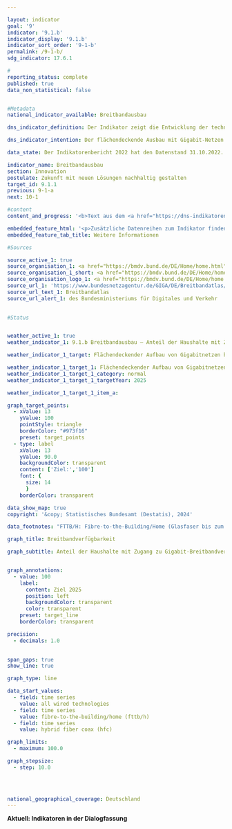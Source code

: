 ```yaml
---

layout: indicator        
goal: '9'        
indicator: '9.1.b'        
indicator_display: '9.1.b'        
indicator_sort_order: '9-1-b'        
permalink: /9-1-b/        
sdg_indicator: 17.6.1        

#
reporting_status: complete        
published: true        
data_non_statistical: false        


#Metadata        
national_indicator_available: Breitbandausbau        

dns_indicator_definition: Der Indikator zeigt die Entwicklung der technisch verlegten Breitbandverfügbarkeit bei den Haushalten in Deutschland für Gigabit-Anschlüsse (≥ 1&nbsp;000&nbsp;<abbr title="Megabit pro Sekunde" tabindex="0">Mbit/s</abbr>) über reine Glasfasernetze (<abbr title="Fibre-to-the-Building/Fibre-to-the-Home (Glasfaser bis zum Gebäude/Glasfaser bis in die Wohnung)" tabindex="0">FTTB/H</abbr>), Kabelfernsehen (<abbr title="Cable Television (Kabelfernsehen)" tabindex="0">CATV</abbr>) und alle leitungsgebundenen Technologien.        

dns_indicator_intention: Der flächendeckende Ausbau mit Gigabit-Netzen bis 2025&nbsp;ist ein wesentliches Ziel der Bundesregierung. Neben der Steigerung der internationalen Wettbewerbsfähigkeit sollen über den Ausbau der Breitbandverfügbarkeit mit Gigabit-Geschwindigkeit gleichwertige Lebensbedingungen in Deutschland ermöglicht werden. Für die Erreichung dieser Ziele sollen neben dem vorwiegend privatwirtschaftlich erfolgenden Ausbau auch staatliche Fördermaßnahmen den Ausbau in unwirtschaftlichen Gebieten unterstützen.        

data_state: Der Indikatorenbericht 2022 hat den Datenstand 31.10.2022. Die Daten auf dieser Plattform werden regelmäßig aktualisiert, sodass online aktuellere Daten verfügbar sein können als im <a href="https://dns-indikatoren.de/assets/Publikationen/Indikatorenberichte/2022.pdf">Indikatorenbericht 2022</a> veröffentlicht.        

indicator_name: Breitbandausbau        
section: Innovation        
postulate: Zukunft mit neuen Lösungen nachhaltig gestalten        
target_id: 9.1.1        
previous: 9-1-a        
next: 10-1        

#content         
content_and_progress: '<b>Text aus dem <a href="https://dns-indikatoren.de/assets/Publikationen/Indikatorenberichte/2022.pdf">Indikatorenbericht 2022&nbsp;</a></b><br><br>Der Indikator erfasst die Breitbandverfügbarkeit bei Haushalten in Deutschland für eine Geschwindigkeit von mindestens 1&nbsp;000&nbsp;<abbr title="Megabit pro Sekunde" tabindex="0">Mbit/s</abbr> im Downstream über die leitungsgebundenen Technologien Glasfaser (<abbr title="Fibre-to-the-Building/Fibre-to-the-Home (Glasfaser bis zum Gebäude/Glasfaser bis in die Wohnung)" tabindex="0">FTTB/H</abbr>) und Kabelfernsehen (<abbr title="Cable Television (Kabelfernsehen)" tabindex="0">CATV</abbr>). Die Zahlen werden im Auftrag des Bundesministeriums für Digitales und Verkehr (<abbr title="Bundesministerium für Digitales und Verkehr" tabindex="0">BMDV</abbr>) erhoben und im Breitbandatlas des Bundes veröffentlicht.<br><br>Mit Stand Mitte 2021&nbsp;sind Glasfaseranschlüsse (<abbr title="Fibre-to-the-Building/Fibre-to-the-Home (Glasfaser bis zum Gebäude/Glasfaser bis in die Wohnung)" tabindex="0">FTTB/H</abbr>) mit einer Leistung von über 1&nbsp;000&nbsp;<abbr title="Megabit pro Sekunde" tabindex="0">Mbit/s</abbr> in 15,4&nbsp;% der Haushalte in Deutschland verfügbar. Zwischen den Jahren 2015&nbsp;und 2021&nbsp;ist die Breitbandverfügbarkeit für 1&nbsp;000&nbsp;<abbr title="Megabit pro Sekunde" tabindex="0">Mbit/s</abbr> für <abbr title="Fibre-to-the-Building/Fibre-to-the-Home (Glasfaser bis zum Gebäude/Glasfaser bis in die Wohnung)" tabindex="0">FTTB/H</abbr> um 8,7&nbsp;Prozentpunkte angestiegen. Damit hat sich die Verfügbarkeit mehr als verdoppelt (+130&nbsp;%). Im Zeitraum Ende 2018&nbsp;bis Mitte 2021&nbsp;hat sich der Anteil der Haushalte mit den entsprechenden Anschlüssen über <abbr title="Cable Television (Kabelfernsehen)" tabindex="0">CATV</abbr> von 23,7&nbsp;auf 56,5&nbsp;% erhöht. Die Verfügbarkeit hat sich somit ebenfalls mehr als verdoppelt (+&nbsp;138&nbsp;%). Damit stehen Mitte 2021&nbsp;gigabitfähige Anschlüsse für insgesamt 62,1&nbsp;% der Haushalte zur Verfügung.<br><br>Die Breitbandverfügbarkeit im Gigabit-Bereich über alle Technologien konzentriert sich besonders auf städtische Gebiete. Dort haben im Jahr 2021&nbsp;78,4&nbsp;% der Haushalte einen Gigabit-Anschluss. In ländlich geprägten Gebieten ist der Anteil mit 22,9&nbsp;% deutlich geringer. Wird dabei die Verteilung der Technologie betrachtet, haben Mitte 2021&nbsp;75,1&nbsp;% der Haushalte in städtischen und 12,8&nbsp;% der Haushalte in ländlichen Gebieten einen Gigabit-Anschluss über <abbr title="Cable Television (Kabelfernsehen)" tabindex="0">CATV</abbr>. Ein Gigabit-Anschluss über Glasfaser steht 18,6&nbsp;% der Haushalte in städtischen und 11,3&nbsp;% der Haushalte in ländlichen Räumen zur Verfügung.<br><br>Eine unterschiedliche Verfügbarkeit zwischen städtischen und ländlichen Gebieten zeigt sich ebenfalls bei den Bundesländern. Den höchsten Anteil von Haushalten mit Gigabit-Anschlüssen über alle Technologien eines Flächenbundeslandes erreicht Schleswig-Holstein mit 79,7&nbsp;% im Jahr 2021, gefolgt von Niedersachsen mit 66,8&nbsp;%. Den geringsten Anteil von Haushalten mit Gigabit-Anschlüssen über alle Technologien eines Flächenbundeslandes verzeichnet Sachsen-Anhalt mit 26,0&nbsp;%, nach Brandenburg mit 29,4&nbsp;%. Im Vergleich liegt die Verfügbarkeit in den drei Stadtstaaten Berlin, Bremen und Hamburg bei über 90&nbsp;% und damit sogar noch deutlich über dem Wert für die städtischen Gebiete bundesweit.<br><br>Grundlage für die Unterteilung in städtische und ländliche Gebiete ist bei diesem Indikator ausschließlich die Bevölkerungsdichte. Die Angaben zur Breitbandverfügbarkeit stammen von mehr als 150&nbsp;Telekommunikationsunternehmen (<abbr title="Telekommunikationsunternehmen" tabindex="0">TKU</abbr>), die nach deren aktuellen Versorgungsdaten befragt werden. Diese Daten werden zur Wahrung von Betriebs- und Geschäftsgeheimnissen der <abbr title="Telekommunikationsunternehmen" tabindex="0">TKU</abbr> auf Ebene von 250&nbsp;x 250&nbsp;Meter-Rasterzellen (ab 2022&nbsp;100&nbsp;x 100&nbsp;Meter) aggregiert und nach sieben Bandbreitenklassen gruppiert. Während dabei reine Glasfasernetze mit über 1&nbsp;000&nbsp;<abbr title="Megabit pro Sekunde" tabindex="0">Mbit/s</abbr> bereits seit Ende 2015&nbsp;betrachtet werden, erfolgt eine detailliertere Betrachtung der Klasse aufgrund von technischen Entwicklungen erst seit Ende 2018.<br><br>Methodisch ist zu beachten, dass die Daten zur Breitbandverfügbarkeit von den <abbr title="Telekommunikationsunternehmen" tabindex="0">TKU</abbr>, bis zur Novellierung des Telekommunikationsgesetzes zum 1. Dezember 2021, auf freiwilliger Basis bereitgestellt wurden. Des Weiteren beziehen sich die angegebenen Verfügbarkeiten auf die verlegte Technik der <abbr title="Telekommunikationsunternehmen" tabindex="0">TKU</abbr>. Die tatsächlich nutzbare Breitbandverfügbarkeit vor Ort ist davon zu unterscheiden. Weiterführende Informationen zum Thema Breitbandmessung finden sich im Jahresbericht der Bundesnetzagentur.'        

embedded_feature_html: '<p>Zusätzliche Datenreihen zum Indikator finden Sie <a href="https://dns-indikatoren.de/public/AddInfos/de/9_1_b.pdf" target="_blank" >hier</a>.</p><br><small>Hinweis: PDF-Dokumente können Sie sich (je nach Browsereinstellung) direkt in Ihrem Browser anzeigen lassen oder Sie laden das PDF-Dokument herunter und öffnen es mit einem PDF-Reader Ihrer Wahl. Eine Anleitung wie Sie für ausgewählte Browser die entsprechende Einstellung ändern können, finden Sie <a href="https://dns-indikatoren.de/guidance/">hier</a>.</small>'
embedded_feature_tab_title: Weitere Informationen        

#Sources        

source_active_1: true
source_organisation_1: <a href="https://bmdv.bund.de/DE/Home/home.html" target="_blank" onclick="return confirm_alert('des Bundesministeriums für Digitales und Verkehr', 'De')">Bundesministerium für Digitales und Verkehr</a>
source_organisation_1_short: <a href="https://bmdv.bund.de/DE/Home/home.html" target="_blank" onclick="return confirm_alert('des Bundesministeriums für Digitales und Verkehr', 'De')">Bundesministerium für Digitales und Verkehr</a>
source_organisation_logo_1: <a href="https://bmdv.bund.de/DE/Home/home.html" target="_blank" onclick="return confirm_alert('des Bundesministeriums für Digitales und Verkehr', 'De')"><img src="https://dns-indikatoren.de/public/OrgImgDe/bmdv.png" alt="Bundesministerium für Digitales und Verkehr" title=" Klicken Sie hier um zur Homepage der Organisation Bundesministerium für Digitales und Verkehr zu gelangen." style="height:60px; width:148px; border:transparent"/></a>
source_url_1: 'https://www.bundesnetzagentur.de/GIGA/DE/Breitbandatlas/start.html'
source_url_text_1: Breitbandatlas
source_url_alert_1: des Bundesministeriums für Digitales und Verkehr
        

#Status        


weather_active_1: true
weather_indicator_1: 9.1.b Breitbandausbau – Anteil der Haushalte mit Zugang zu Gigabit-Breitbandversorgung

weather_indicator_1_target: Flächendeckender Aufbau von Gigabitnetzen bis 2025

weather_indicator_1_target_1: Flächendeckender Aufbau von Gigabitnetzen bis 2025
weather_indicator_1_target_1_category: normal
weather_indicator_1_target_1_targetYear: 2025

weather_indicator_1_target_1_item_a:        

graph_target_points:
  - xValue: 13
    yValue: 100
    pointStyle: triangle
    borderColor: "#973f16"
    preset: target_points
  - type: label
    xValue: 13
    yValue: 90.0
    backgroundColor: transparent
    content: ['Ziel:','100']
    font: {
      size: 14
      }
    borderColor: transparent        

data_show_map: true        
copyright: '&copy; Statistisches Bundesamt (Destatis), 2024'        

data_footnotes: "FTTB/H: Fibre-to-the-Building/Home (Glasfaser bis zum Gebäude/in die Wohnung).<br>• HFC: Hybrid Fiber Coax (ehemals CATV: Cable Television (Kabelfernsehen))."        

graph_title: Breitbandverfügbarkeit        

graph_subtitle: Anteil der Haushalte mit Zugang zu Gigabit-Breitbandversorgung        


graph_annotations:
  - value: 100
    label:
      content: Ziel 2025
      position: left
      backgroundColor: transparent
      color: transparent
    preset: target_line
    borderColor: transparent        

precision: 
  - decimals: 1.0
            

span_gaps: true        
show_line: true        

graph_type: line        

data_start_values: 
  - field: time series
    value: all wired technologies
  - field: time series
    value: fibre-to-the-building/home (fttb/h)
  - field: time series
    value: hybrid fiber coax (hfc)        

graph_limits: 
  - maximum: 100.0        

graph_stepsize: 
  - step: 10.0
            

                        

national_geographical_coverage: Deutschland                
---
```


<div class="row justify-content-around">
  <div class="col-sm-12 >
    <a "btn btn-primary btn-block goal-9 navigation-btn text-nowrap" href="https://dns-indikatoren-dialogfassung.github.io/9-1-b/" role="Button"><b>Aktuell: Indikatoren in der Dialogfassung</b></a>
  </div>
</div>